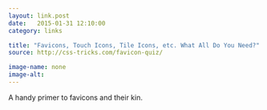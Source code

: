 ```yaml
---
layout: link.post
date:   2015-01-31 12:10:00
category: links

title: "Favicons, Touch Icons, Tile Icons, etc. What All Do You Need?"
source: http://css-tricks.com/favicon-quiz/

image-name: none 
image-alt:
---
```


A handy primer to favicons and their kin.


